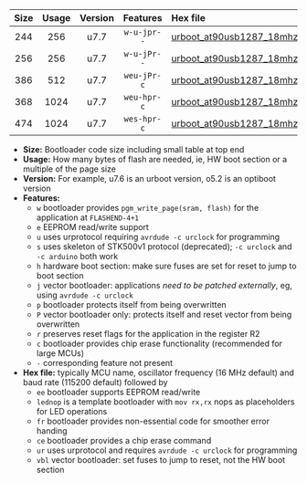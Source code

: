 |Size|Usage|Version|Features|Hex file|
|:-:|:-:|:-:|:-:|:--|
|244|256|u7.7|`w-u-jpr--`|[urboot_at90usb1287_18mhz432_38400bps_lednop_ur_vbl.hex](https://raw.githubusercontent.com/stefanrueger/urboot.hex/main/mcus/at90usb1287/fcpu_18mhz432/38400_bps/urboot_at90usb1287_18mhz432_38400bps_lednop_ur_vbl.hex)|
|256|256|u7.7|`w-u-jPr--`|[urboot_at90usb1287_18mhz432_38400bps_ur_vbl.hex](https://raw.githubusercontent.com/stefanrueger/urboot.hex/main/mcus/at90usb1287/fcpu_18mhz432/38400_bps/urboot_at90usb1287_18mhz432_38400bps_ur_vbl.hex)|
|386|512|u7.7|`weu-jPr-c`|[urboot_at90usb1287_18mhz432_38400bps_ee_lednop_fr_ce_ur_vbl.hex](https://raw.githubusercontent.com/stefanrueger/urboot.hex/main/mcus/at90usb1287/fcpu_18mhz432/38400_bps/urboot_at90usb1287_18mhz432_38400bps_ee_lednop_fr_ce_ur_vbl.hex)|
|368|1024|u7.7|`weu-hpr-c`|[urboot_at90usb1287_18mhz432_38400bps_ee_lednop_fr_ce_ur.hex](https://raw.githubusercontent.com/stefanrueger/urboot.hex/main/mcus/at90usb1287/fcpu_18mhz432/38400_bps/urboot_at90usb1287_18mhz432_38400bps_ee_lednop_fr_ce_ur.hex)|
|474|1024|u7.7|`wes-hpr-c`|[urboot_at90usb1287_18mhz432_38400bps_ee_lednop_fr_ce.hex](https://raw.githubusercontent.com/stefanrueger/urboot.hex/main/mcus/at90usb1287/fcpu_18mhz432/38400_bps/urboot_at90usb1287_18mhz432_38400bps_ee_lednop_fr_ce.hex)|

- **Size:** Bootloader code size including small table at top end
- **Usage:** How many bytes of flash are needed, ie, HW boot section or a multiple of the page size
- **Version:** For example, u7.6 is an urboot version, o5.2 is an optiboot version
- **Features:**
  + `w` bootloader provides `pgm_write_page(sram, flash)` for the application at `FLASHEND-4+1`
  + `e` EEPROM read/write support
  + `u` uses urprotocol requiring `avrdude -c urclock` for programming
  + `s` uses skeleton of STK500v1 protocol (deprecated); `-c urclock` and `-c arduino` both work
  + `h` hardware boot section: make sure fuses are set for reset to jump to boot section
  + `j` vector bootloader: applications *need to be patched externally*, eg, using `avrdude -c urclock`
  + `p` bootloader protects itself from being overwritten
  + `P` vector bootloader only: protects itself and reset vector from being overwritten
  + `r` preserves reset flags for the application in the register R2
  + `c` bootloader provides chip erase functionality (recommended for large MCUs)
  + `-` corresponding feature not present
- **Hex file:** typically MCU name, oscillator frequency (16 MHz default) and baud rate (115200 default) followed by
  + `ee` bootloader supports EEPROM read/write
  + `lednop` is a template bootloader with `mov rx,rx` nops as placeholders for LED operations
  + `fr` bootloader provides non-essential code for smoother error handing
  + `ce` bootloader provides a chip erase command
  + `ur` uses urprotocol and requires `avrdude -c urclock` for programming
  + `vbl` vector bootloader: set fuses to jump to reset, not the HW boot section
